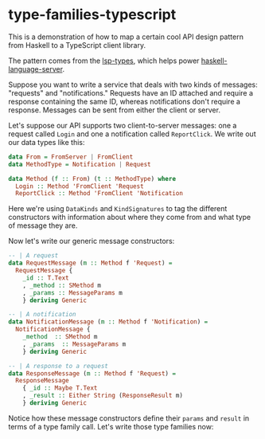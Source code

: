 # type-families-typescript

This is a demonstration of how to map a certain cool API design pattern from Haskell to a TypeScript client library.

The pattern comes from the [lsp-types](https://github.com/alanz/lsp/tree/master/lsp-types), which helps power [haskell-language-server](https://github.com/haskell/haskell-language-server/).

Suppose you want to write a service that deals with two kinds of messages: "requests" and "notifications." Requests have an ID attached and require a response containing the same ID, whereas notifications don't require a response. Messages can be sent from either the client or server.

Let's suppose our API supports two client-to-server messages: one a request called `Login` and one a notification called `ReportClick`. We write out our data types like this:

``` haskell
data From = FromServer | FromClient
data MethodType = Notification | Request

data Method (f :: From) (t :: MethodType) where
  Login :: Method 'FromClient 'Request
  ReportClick :: Method 'FromClient 'Notification
```

Here we're using `DataKinds` and `KindSignatures` to tag the different constructors with information about where they come from and what type of message they are.

Now let's write our generic message constructors:

``` haskell
-- | A request
data RequestMessage (m :: Method f 'Request) =
  RequestMessage {
    _id :: T.Text
    , _method :: SMethod m
    , _params :: MessageParams m
    } deriving Generic

-- | A notification
data NotificationMessage (m :: Method f 'Notification) =
  NotificationMessage {
    _method  :: SMethod m
    , _params  :: MessageParams m
    } deriving Generic

-- | A response to a request
data ResponseMessage (m :: Method f 'Request) =
  ResponseMessage
    { _id :: Maybe T.Text
    , _result :: Either String (ResponseResult m)
    } deriving Generic
```

Notice how these message constructors define their `params` and `result` in terms of a type family call. Let's write those type families now:
